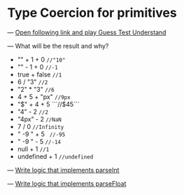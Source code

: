# Type Coercion for primitives

— [Open following link and play Guess Test Understand](index.js)

— What will be the result and why?

-  "" + 1 + 0   ```//"10"```
-  "" - 1 + 0   ```//-1```
-  true + false     ```//1```
-  6 / "3"  ```//2```
-  "2" * "3"    ```//6```
-  4 + 5 + "px"     ```//9px```
-  "$" + 4 + 5  ```//$45```
-  "4" - 2  ```//2```
-  "4px" - 2    ```//NaN```
-  7 / 0    ```//Infinity```
-  " -9 " + 5   ``` //-95```
-  " -9 " - 5   ```//-14```
-  null + 1     ```//1```
-  undefined + 1    ```//undefined```


— [Write logic that implements parseInt](parseint.js)


— [Write logic that implements parseFloat](parsefloat.js)
